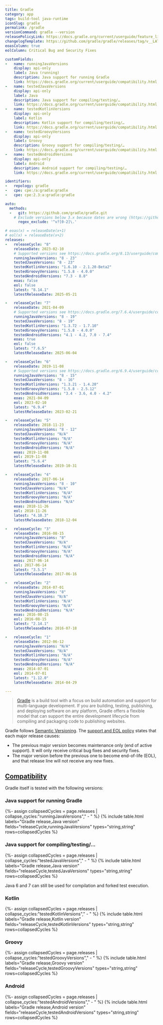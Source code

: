 ```yaml
---
title: Gradle
category: app
tags: build-tool java-runtime
iconSlug: gradle
permalink: /gradle
versionCommand: gradle --version
releasePolicyLink: https://docs.gradle.org/current/userguide/feature_lifecycle.html#eol_support
changelogTemplate: https://github.com/gradle/gradle/releases/tag/v__LATEST__
eoasColumn: true
eolColumn: Critical Bug and Security Fixes

customFields:
-   name: runningJavaVersions
    display: api-only
    label: Java (running)
    description: Java support for running Gradle
    link: https://docs.gradle.org/current/userguide/compatibility.html
-   name: testedJavaVersions
    display: api-only
    label: Java
    description: Java support for compiling/testing/…
    link: https://docs.gradle.org/current/userguide/compatibility.html
-   name: testedKotlinVersions
    display: api-only
    label: Kotlin
    description: Kotlin support for compiling/testing/…
    link: https://docs.gradle.org/current/userguide/compatibility.html
-   name: testedGroovyVersions
    display: api-only
    label: Groovy
    description: Groovy support for compiling/testing/…
    link: https://docs.gradle.org/current/userguide/compatibility.html
-   name: testedAndroidVersions
    display: api-only
    label: Android
    description: Android support for compiling/testing/…
    link: https://docs.gradle.org/current/userguide/compatibility.html

identifiers:
-   repology: gradle
-   cpe: cpe:/a:gradle:gradle
-   cpe: cpe:2.3:a:gradle:gradle

auto:
  methods:
  -   git: https://github.com/gradle/gradle.git
    # Exclude versions below 3.x because dates are wrong (https://github.com/endoflife-date/endoflife.date/pull/3619).
      regex_exclude: '^v?[0-2]\.'

# eoas(x) = releaseDate(x+1)
# eol(x) = releaseDate(x+2)
releases:
-   releaseCycle: "8"
    releaseDate: 2023-02-10
    # Supported versions see https://docs.gradle.org/8.13/userguide/compatibility.html
    runningJavaVersions: "8 - 23"
    testedJavaVersions: "8 - 23"
    testedKotlinVersions: "1.6.10 - 2.1.20-Beta2"
    testedGroovyVersions: "1.5.8 - 4.0.0"
    testedAndroidVersions: "7.3 - 8.8"
    eoas: false
    eol: false
    latest: "8.14.1"
    latestReleaseDate: 2025-05-21

-   releaseCycle: "7"
    releaseDate: 2021-04-09
    # Supported versions see https://docs.gradle.org/7.6.4/userguide/compatibility.html
    runningJavaVersions: "8 - 19"
    testedJavaVersions: "8 - 19"
    testedKotlinVersions: "1.3.72 - 1.7.10"
    testedGroovyVersions: "1.5.8 - 4.0.0"
    testedAndroidVersions: "4.1 - 4.2, 7.0 - 7.4"
    eoas: true
    eol: false
    latest: "7.6.5"
    latestReleaseDate: 2025-06-04

-   releaseCycle: "6"
    releaseDate: 2019-11-08
    # Supported versions see https://docs.gradle.org/6.9.4/userguide/compatibility.html
    runningJavaVersions: "8 - 15"
    testedJavaVersions: "8 - 16"
    testedKotlinVersions: "1.3.21 - 1.4.20"
    testedGroovyVersions: "1.5.8 - 2.5.12"
    testedAndroidVersions: "3.4 - 3.6, 4.0 - 4.2"
    eoas: 2021-04-09
    eol: 2023-02-10
    latest: "6.9.4"
    latestReleaseDate: 2023-02-21

-   releaseCycle: "5"
    releaseDate: 2018-11-23
    runningJavaVersions: "8 - 12"
    testedJavaVersions: "N/A"
    testedKotlinVersions: "N/A"
    testedGroovyVersions: "N/A"
    testedAndroidVersions: "N/A"
    eoas: 2019-11-08
    eol: 2019-11-08
    latest: "5.6.4"
    latestReleaseDate: 2019-10-31

-   releaseCycle: "4"
    releaseDate: 2017-06-14
    runningJavaVersions: "8 - 10"
    testedJavaVersions: "N/A"
    testedKotlinVersions: "N/A"
    testedGroovyVersions: "N/A"
    testedAndroidVersions: "N/A"
    eoas: 2018-11-26
    eol: 2018-11-26
    latest: "4.10.3"
    latestReleaseDate: 2018-12-04

-   releaseCycle: "3"
    releaseDate: 2016-08-15
    runningJavaVersions: "8"
    testedJavaVersions: "N/A"
    testedKotlinVersions: "N/A"
    testedGroovyVersions: "N/A"
    testedAndroidVersions: "N/A"
    eoas: 2017-06-14
    eol: 2017-06-14
    latest: "3.5.1"
    latestReleaseDate: 2017-06-16

-   releaseCycle: "2"
    releaseDate: 2014-07-01
    runningJavaVersions: "8"
    testedJavaVersions: "N/A"
    testedKotlinVersions: "N/A"
    testedGroovyVersions: "N/A"
    testedAndroidVersions: "N/A"
    eoas: 2016-08-15
    eol: 2016-08-15
    latest: "2.14.1"
    latestReleaseDate: 2016-07-18

-   releaseCycle: "1"
    releaseDate: 2012-06-12
    runningJavaVersions: "N/A"
    testedJavaVersions: "N/A"
    testedKotlinVersions: "N/A"
    testedGroovyVersions: "N/A"
    testedAndroidVersions: "N/A"
    eoas: 2014-07-01
    eol: 2014-07-01
    latest: "1.12.0"
    latestReleaseDate: 2014-04-29

---
```


> [Gradle](https://gradle.org/) is a build tool with a focus on build automation and support for
> multi-language development. If you are building, testing, publishing, and deploying software on
> any platform, Gradle offers a flexible model that can support the entire development lifecycle
> from compiling and packaging code to publishing websites.

Gradle follows [Semantic Versioning](https://semver.org/). The
[support and EOL policy](https://docs.gradle.org/current/userguide/feature_lifecycle.html#eol_support) states that each major release causes:
- The previous major version becomes maintenance only (end of active support). It will only receive critical bug fixes and security fixes.
- The major version before the previous one to become end-of-life (EOL), and that release line will not receive any new fixes.

## [Compatibility](https://docs.gradle.org/current/userguide/compatibility.html)

Gradle itself is tested with the following versions:

### Java support for running Gradle

{%- assign collapsedCycles = page.releases | collapse_cycles:"runningJavaVersions"," - " %}
{% include table.html
labels="Gradle release,Java version"
fields="releaseCycle,runningJavaVersions"
types="string,string"
rows=collapsedCycles %}

### Java support for compiling/testing/…

{%- assign collapsedCycles = page.releases | collapse_cycles:"testedJavaVersions"," - " %}
{% include table.html
labels="Gradle release,Java version"
fields="releaseCycle,testedJavaVersions"
types="string,string"
rows=collapsedCycles %}

Java 6 and 7 can still be used for compilation and forked test execution.

### Kotlin

{%- assign collapsedCycles = page.releases | collapse_cycles:"testedKotlinVersions"," - " %}
{% include table.html
labels="Gradle release,Kotlin version"
fields="releaseCycle,testedKotlinVersions"
types="string,string"
rows=collapsedCycles %}

### Groovy

{%- assign collapsedCycles = page.releases | collapse_cycles:"testedGroovyVersions"," - " %}
{% include table.html
labels="Gradle release,Groovy version"
fields="releaseCycle,testedGroovyVersions"
types="string,string"
rows=collapsedCycles %}

### Android

{%- assign collapsedCycles = page.releases | collapse_cycles:"testedAndroidVersions"," - " %}
{% include table.html
labels="Gradle release,Android version"
fields="releaseCycle,testedAndroidVersions"
types="string,string"
rows=collapsedCycles %}
